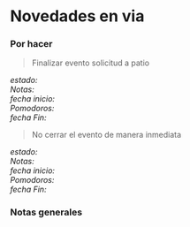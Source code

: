 # Novedades en via

### Por hacer

> Finalizar evento solicitud a patio

_estado:_  
_Notas:_  
_fecha inicio:_  
_Pomodoros:_  
_fecha Fin:_  

> No cerrar  el evento de manera inmediata

_estado:_  
_Notas:_  
_fecha inicio:_  
_Pomodoros:_  
_fecha Fin:_  


### Notas generales
